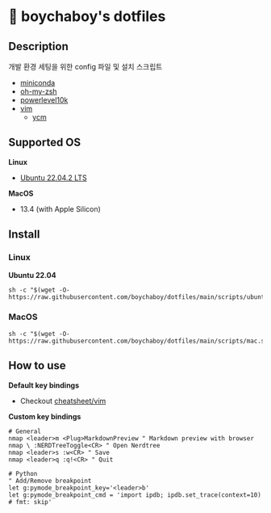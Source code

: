 # 🍵 boychaboy's dotfiles 
## Description
개발 환경 세팅을 위한 config 파일 및 설치 스크립트
- [miniconda](https://docs.anaconda.com/miniconda/)
- [oh-my-zsh](https://ohmyz.sh)
- [powerlevel10k](https://github.com/romkatv/powerlevel10k)
- [vim](https://www.vim.org)
  - [ycm](https://github.com/ycm-core/YouCompleteMe)

## Supported OS
**Linux**
- [Ubuntu 22.04.2 LTS](https://releases.ubuntu.com/jammy/)

**MacOS**
- 13.4 (with Apple Silicon)

## Install
### Linux
**Ubuntu 22.04**
```shell
sh -c "$(wget -O- https://raw.githubusercontent.com/boychaboy/dotfiles/main/scripts/ubuntu_22.04.sh)"
```
### MacOS
```shell
sh -c "$(wget -O- https://raw.githubusercontent.com/boychaboy/dotfiles/main/scripts/mac.sh)"
```

## How to use
**Default key bindings**  
- Checkout [cheatsheet/vim]()

**Custom key bindings**
```vim
# General
nmap <leader>m <Plug>MarkdownPreview " Markdown preview with browser
nmap \ :NERDTreeToggle<CR> " Open Nerdtree
nmap <leader>s :w<CR> " Save
nmap <leader>q :q!<CR> " Quit

# Python
" Add/Remove breakpoint
let g:pymode_breakpoint_key='<leader>b'
let g:pymode_breakpoint_cmd = 'import ipdb; ipdb.set_trace(context=10)  # fmt: skip'


```
